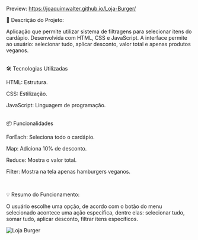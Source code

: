 Preview: https://joaquimwalter.github.io/Loja-Burger/

🎯 Descrição do Projeto:

Aplicação que permite utilizar sistema de filtragens para selecionar itens do cardápio. Desenvolvida com  HTML, CSS e JavaScript. 
A interface permite ao usuário: selecionar tudo, aplicar desconto, valor total e apenas produtos veganos.

<br>
🛠 Tecnologias Utilizadas

HTML: Estrutura.

CSS: Estilização.

JavaScript: Linguagem de programação.

<br>
📦 Funcionalidades

ForEach:
Seleciona todo o cardápio.

Map:
Adiciona 10% de desconto.

Reduce:
Mostra o valor total.

Filter:
Mostra na tela apenas hamburgers veganos.

<br>

💡 Resumo do Funcionamento:

O usuário escolhe uma opção, de acordo com o botão do menu selecionado acontece uma ação específica, dentre elas: selecionar tudo, somar tudo, aplicar desconto, filtrar itens específicos.


![Loja Burger](https://github.com/user-attachments/assets/705ee126-bcc5-4e78-b81e-e8b6c33c80d7)

